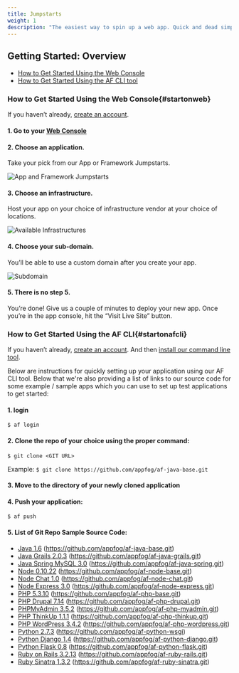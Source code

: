 ```yaml
---
title: Jumpstarts
weight: 1
description: "The easiest way to spin up a web app. Quick and dead simple."
---
```


## Getting Started: Overview

* [How to Get Started Using the Web Console](#startonweb)
* [How to Get Started Using the AF CLI tool](#startonafcli)

### How to Get Started Using the Web Console{#startonweb}

If you haven’t already, [create an account](http://console.appfog.com/signup).

#### 1. Go to your [Web Console](https://console.appfog.com/)

#### 2. Choose an application.

Take your pick from our App or Framework Jumpstarts.

<img class="screenshot" src="/img/apps-frameworks.png" alt="App and Framework Jumpstarts"/>

#### 3. Choose an infrastructure.

Host your app on your choice of infrastructure vendor at your choice of locations.

<img class="screenshot" src="/img/infrastructure.png" alt="Available Infrastructures"/>

#### 4. Choose your sub-domain.

You’ll be able to use a custom domain after you create your app.

<img class="screenshot" src="/img/subdomain.png" alt="Subdomain"/>

#### 5. There is no step 5.

You’re done! Give us a couple of minutes to deploy your new app. Once you’re in the app console, hit the “Visit Live Site” button.


### How to Get Started Using the AF CLI{#startonafcli}

If you haven’t already, [create an account](http://console.appfog.com/signup).
And then [install our command line tool](/getting-started/af-cli).

Below are instructions for quickly setting up your application using our AF CLI tool. Below that we're also providing a list of links to our source code for some example / sample apps which you can use to set up test applications to get started:

#### 1. login 
`$ af login`
 
#### 2. Clone the repo of your choice using the proper command:  
`$ git clone <GIT URL>` 

Example: `$ git clone https://github.com/appfog/af-java-base.git`

#### 3. Move to the directory of your newly cloned application
 
#### 4. Push your application: 
`$ af push`
 
#### 5. List of Git Repo Sample Source Code:

* [Java 1.6](https://github.com/appfog/af-java-base.git) (https://github.com/appfog/af-java-base.git)
* [Java Grails 2.0.3](https://github.com/appfog/af-java-grails.git) (https://github.com/appfog/af-java-grails.git)
* [Java Spring MySQL 3.0](https://github.com/appfog/af-java-spring.git) (https://github.com/appfog/af-java-spring.git)
* [Node 0.10.22](https://github.com/appfog/af-node-base.git) (https://github.com/appfog/af-node-base.git)
* [Node Chat 1.0](https://github.com/appfog/af-node-chat.git) (https://github.com/appfog/af-node-chat.git)
* [Node Express 3.0](https://github.com/appfog/af-node-express.git) (https://github.com/appfog/af-node-express.git)
* [PHP 5.3.10](https://github.com/appfog/af-php-base.git) (https://github.com/appfog/af-php-base.git)
* [PHP Drupal 7.14](https://github.com/appfog/af-php-drupal.git) (https://github.com/appfog/af-php-drupal.git)
* [PHPMyAdmin 3.5.2](https://github.com/appfog/af-php-myadmin.git) (https://github.com/appfog/af-php-myadmin.git)
* [PHP ThinkUp 1.1.1](https://github.com/appfog/af-php-thinkup.git) (https://github.com/appfog/af-php-thinkup.git)
* [PHP WordPress 3.4.2](https://github.com/appfog/af-php-wordpress.git) (https://github.com/appfog/af-php-wordpress.git)
* [Python 2.7.3](https://github.com/appfog/af-python-wsgi) (https://github.com/appfog/af-python-wsgi)
* [Python Django 1.4](https://github.com/appfog/af-python-django.git) (https://github.com/appfog/af-python-django.git)
* [Python Flask 0.8](https://github.com/appfog/af-python-flask.git) (https://github.com/appfog/af-python-flask.git)
* [Ruby on Rails 3.2.13](https://github.com/appfog/af-ruby-rails.git) (https://github.com/appfog/af-ruby-rails.git)
* [Ruby Sinatra 1.3.2](https://github.com/appfog/af-ruby-sinatra.git) (https://github.com/appfog/af-ruby-sinatra.git)
